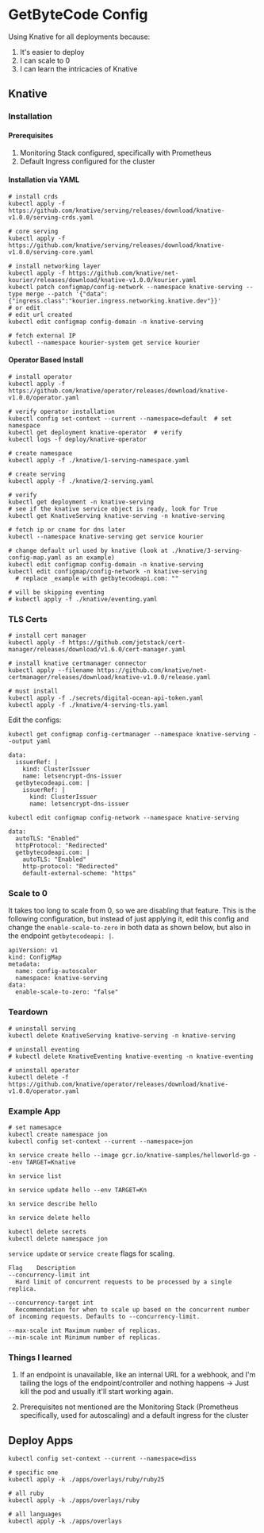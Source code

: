 # GetByteCode Config
Using Knative for all deployments because:

1.  It's easier to deploy
2.  I can scale to 0
3.  I can learn the intricacies of Knative

## Knative

### Installation

#### Prerequisites
1.  Monitoring Stack configured, specifically with Prometheus
2.  Default Ingress configured for the cluster

#### Installation via YAML
```
# install crds
kubectl apply -f https://github.com/knative/serving/releases/download/knative-v1.0.0/serving-crds.yaml

# core serving
kubectl apply -f https://github.com/knative/serving/releases/download/knative-v1.0.0/serving-core.yaml

# install networking layer
kubectl apply -f https://github.com/knative/net-kourier/releases/download/knative-v1.0.0/kourier.yaml
kubectl patch configmap/config-network --namespace knative-serving --type merge --patch '{"data":{"ingress.class":"kourier.ingress.networking.knative.dev"}}'
# or edit
# edit url created
kubectl edit configmap config-domain -n knative-serving

# fetch external IP
kubectl --namespace kourier-system get service kourier
```

#### Operator Based Install
```
# install operator
kubectl apply -f https://github.com/knative/operator/releases/download/knative-v1.0.0/operator.yaml

# verify operator installation
kubectl config set-context --current --namespace=default  # set namespace
kubectl get deployment knative-operator  # verify
kubectl logs -f deploy/knative-operator

# create namespace
kubectl apply -f ./knative/1-serving-namespace.yaml

# create serving
kubectl apply -f ./knative/2-serving.yaml

# verify
kubectl get deployment -n knative-serving
# see if the knative service object is ready, look for True
kubectl get KnativeServing knative-serving -n knative-serving

# fetch ip or cname for dns later
kubectl --namespace knative-serving get service kourier

# change default url used by knative (look at ./knative/3-serving-config-map.yaml as an example)
kubectl edit configmap config-domain -n knative-serving
kubectl edit configmap/config-network -n knative-serving
  # replace _example with getbytecodeapi.com: ""

# will be skipping eventing
# kubectl apply -f ./knative/eventing.yaml
```

### TLS Certs

```
# install cert manager
kubectl apply -f https://github.com/jetstack/cert-manager/releases/download/v1.6.0/cert-manager.yaml

# install knative certmanager connector
kubectl apply --filename https://github.com/knative/net-certmanager/releases/download/knative-v1.0.0/release.yaml

# must install 
kubectl apply -f ./secrets/digital-ocean-api-token.yaml
kubectl apply -f ./knative/4-serving-tls.yaml
```

Edit the configs:

`kubectl get configmap config-certmanager --namespace knative-serving --output yaml`

```
data:
  issuerRef: |
    kind: ClusterIssuer
    name: letsencrypt-dns-issuer
  getbytecodeapi.com: |
    issuerRef: |
      kind: ClusterIssuer
      name: letsencrypt-dns-issuer
```

`kubectl edit configmap config-network --namespace knative-serving`

```
data:
  autoTLS: "Enabled"
  httpProtocol: "Redirected"
  getbytecodeapi.com: |
    autoTLS: "Enabled"
    http-protocol: "Redirected"
    default-external-scheme: "https"
```

### Scale to 0
It takes too long to scale from 0, so we are disabling that feature.  This is the following configuration, but instead of just applying it, edit this config and change the `enable-scale-to-zero` in both data as shown below, but also in the endpoint `getbytecodeapi: |`.

```
apiVersion: v1
kind: ConfigMap
metadata:
  name: config-autoscaler
  namespace: knative-serving
data:
  enable-scale-to-zero: "false"
```


### Teardown
```
# uninstall serving
kubectl delete KnativeServing knative-serving -n knative-serving

# uninstall eventing
# kubectl delete KnativeEventing knative-eventing -n knative-eventing

# uninstall operator
kubectl delete -f https://github.com/knative/operator/releases/download/knative-v1.0.0/operator.yaml
```


### Example App
```
# set namesapce
kubectl create namespace jon
kubectl config set-context --current --namespace=jon

kn service create hello --image gcr.io/knative-samples/helloworld-go --env TARGET=Knative

kn service list

kn service update hello --env TARGET=Kn

kn service describe hello

kn service delete hello

kubectl delete secrets
kubectl delete namespace jon
```

`service update` or `service create` flags for scaling.

```
Flag    Description
--concurrency-limit int
  Hard limit of concurrent requests to be processed by a single replica.

--concurrency-target int
  Recommendation for when to scale up based on the concurrent number of incoming requests. Defaults to --concurrency-limit.

--max-scale int Maximum number of replicas.
--min-scale int Minimum number of replicas.
```

### Things I learned
1.  If an endpoint is unavailable, like an internal URL for a webhook, and I'm tailing the logs of the endpoint/controller and nothing happens -> Just kill the pod and usually it'll start working again.

2.  Prerequisites not mentioned are the Monitoring Stack (Prometheus specifically, used for autoscaling) and a default ingress for the cluster


## Deploy Apps

```
kubectl config set-context --current --namespace=diss

# specific one
kubectl apply -k ./apps/overlays/ruby/ruby25

# all ruby
kubectl apply -k ./apps/overlays/ruby

# all languages
kubectl apply -k ./apps/overlays
```
